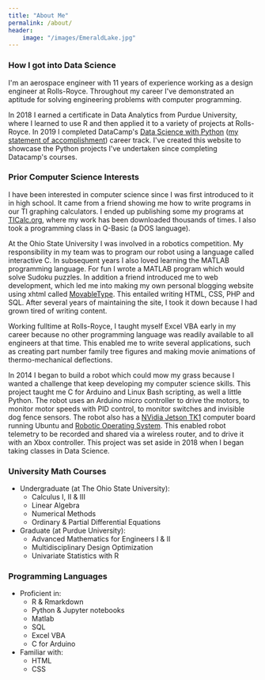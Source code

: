 ```yaml
---
title: "About Me"
permalink: /about/
header: 
    image: "/images/EmeraldLake.jpg"
---
```


### How I got into Data Science
I'm an aerospace engineer with 11 years of experience working as a design engineer at Rolls-Royce.  Throughout my career I've demonstrated an aptitude for solving engineering problems with computer programming.

In 2018 I earned a certificate in Data Analytics from Purdue University, where I learned to use R and then applied it to a variety of projects at Rolls-Royce.  In 2019 I completed DataCamp's [Data Science with Python](https://www.datacamp.com/tracks/data-scientist-with-python?version=2) ([my statement of accomplishment](https://www.datacamp.com/statement-of-accomplishment/track/aaf0211c4003eb726cfdb676afb9757a165695d3)) career track.  I've created this website to showcase the Python projects I've undertaken since completing Datacamp's courses.

### Prior Computer Science Interests
I have been interested in computer science since I was first introduced to it in high school.  It came from a friend showing me how to write programs in our TI graphing calculators.  I ended up publishing some my programs at [TICalc.org](https://ticalc.org/archives/files/authors/68/6829.html), where my work has been downloaded thousands of times.  I also took a programming class in Q-Basic (a DOS language).

At the Ohio State University I was involved in a robotics competition.  My responsibility in my team was to program our robot using a language called interactive C.  In subsequent years I also loved learning the MATLAB programming language.  For fun I wrote a MATLAB program which would solve Sudoku puzzles.  In addition a friend introduced me to web development, which led me into making my own personal blogging website using xhtml called [MovableType](https://movabletype.org/about/features/).  This entailed writing HTML, CSS, PHP and SQL.  After several years of maintaining the site, I took it down because I had grown tired of writing content.

Working fulltime at Rolls-Royce, I taught myself Excel VBA early in my career because no other programming language was readily available to all engineers at that time.  This enabled me to write several applications, such as creating part number family tree figures and making movie animations of thermo-mechanical deflections.

In 2014 I began to build a robot which could mow my grass because I wanted a challenge that keep developing my computer science skills.  This project taught me C for Arduino and Linux Bash scripting, as well a little Python.  The robot uses an Arduino micro controller to drive the motors, to monitor motor speeds with PID control, to monitor switches and invisible dog fence sensors.  The robot also has a [NVidia Jetson TK1](devblogs.nvidia.com/jetson-tk1-mobile-embedded-supercomputer-cuda-everywhere/) computer board running Ubuntu and [Robotic Operating System](https://www.ros.org/).  This enabled robot telemetry to be recorded and shared via a wireless router, and to drive it with an Xbox controller.  This project was set aside in 2018 when I began taking classes in Data Science.

### University Math Courses
* Undergraduate (at The Ohio State University):
    * Calculus I, II & III
    * Linear Algebra
    * Numerical Methods
    * Ordinary & Partial Differential Equations
* Graduate (at Purdue University):
    * Advanced Mathematics for Engineers I & II
    * Multidisciplinary Design Optimization
    * Univariate Statistics with R

### Programming Languages
* Proficient in:
    * R & Rmarkdown
    * Python & Jupyter notebooks
    * Matlab
    * SQL
    * Excel VBA
    * C for Arduino
* Familiar with:
    * HTML
    * CSS
